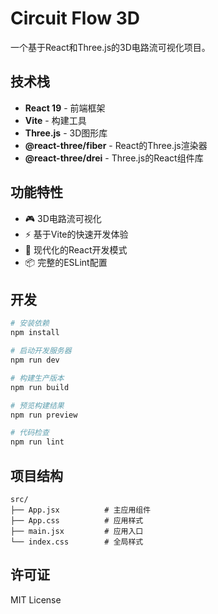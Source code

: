 # Circuit Flow 3D

一个基于React和Three.js的3D电路流可视化项目。

## 技术栈

- **React 19** - 前端框架
- **Vite** - 构建工具
- **Three.js** - 3D图形库
- **@react-three/fiber** - React的Three.js渲染器
- **@react-three/drei** - Three.js的React组件库

## 功能特性

- 🎮 3D电路流可视化
- ⚡ 基于Vite的快速开发体验
- 🎨 现代化的React开发模式
- 📦 完整的ESLint配置

## 开发

```bash
# 安装依赖
npm install

# 启动开发服务器
npm run dev

# 构建生产版本
npm run build

# 预览构建结果
npm run preview

# 代码检查
npm run lint
```

## 项目结构

```
src/
├── App.jsx          # 主应用组件
├── App.css          # 应用样式
├── main.jsx         # 应用入口
└── index.css        # 全局样式
```

## 许可证

MIT License
